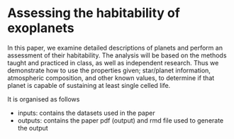 # Assessing the habitability of exoplanets

In this paper, we examine detailed descriptions of planets and perform an assessment of their habitability. The analysis will be based on the methods taught and practiced in class, as well as independent research. Thus we demonstrate how to use the properties given; star/planet information, atmospheric composition, and other known values, to determine if that planet is capable of sustaining at least single celled life.

It is organised as follows
- inputs: contains the datasets used in the paper
- outputs: contains the paper pdf (output) and rmd file used to generate the output
